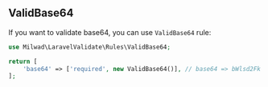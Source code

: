 ## ValidBase64

If you want to validate base64, you can use `ValidBase64` rule:

```php
use Milwad\LaravelValidate\Rules\ValidBase64;

return [
    'base64' => ['required', new ValidBase64()], // base64 => bWlsd2Fk
];
```
